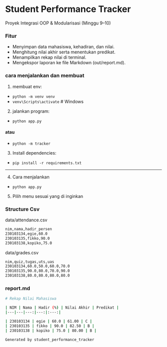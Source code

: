 # Student Performance Tracker

Proyek Integrasi OOP & Modularisasi (Minggu 9–10)

### Fitur

* Menyimpan data mahasiswa, kehadiran, dan nilai.
* Menghitung nilai akhir serta menentukan predikat.
* Menampilkan rekap nilai di terminal.
* Mengekspor laporan ke file Markdown (out/report.md).

### cara menjalankan dan membuat

1. membuat env: 

* `python -m venv venv`
* `venv\Scripts\activate`  # Windows

2. jalankan program:

* `python app.py`

#### atau

* `python -m tracker`

3. Install dependencies:

* `pip install -r requirements.txt`

---
4. Cara menjalankan
* `python app.py`

5. Pilih menu sesuai yang di inginkan

### Structure Csv

data/attendance.csv

```bash
nim,nama,hadir_persen
230103134,egie,60.0
230103135,fikko,90.0
230103138,kopiko,75.0
```

data/grades.csv

```bash
nim,quiz,tugas,uts,uas
230103134,60.0,50.0,60.0,70.0
230103135,90.0,80.0,70.0,90.0
230103138,80.0,80.0,80.0,80.0
```

### report.md

```bash
# Rekap Nilai Mahasiswa

| NIM | Nama | Hadir (%) | Nilai Akhir | Predikat |
|---|---|---:|---:|:---:|

| 230103134 | egie | 60.0 | 61.00 | C |
| 230103135 | fikko | 90.0 | 82.50 | B |
| 230103138 | kopiko | 75.0 | 80.00 | B |

Generated by student_performance_tracker